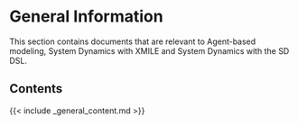 General Information
===================

This section contains documents that are relevant to Agent-based modeling, System Dynamics with XMILE and System Dynamics with the SD DSL.

## Contents

{{< include _general_content.md >}}
